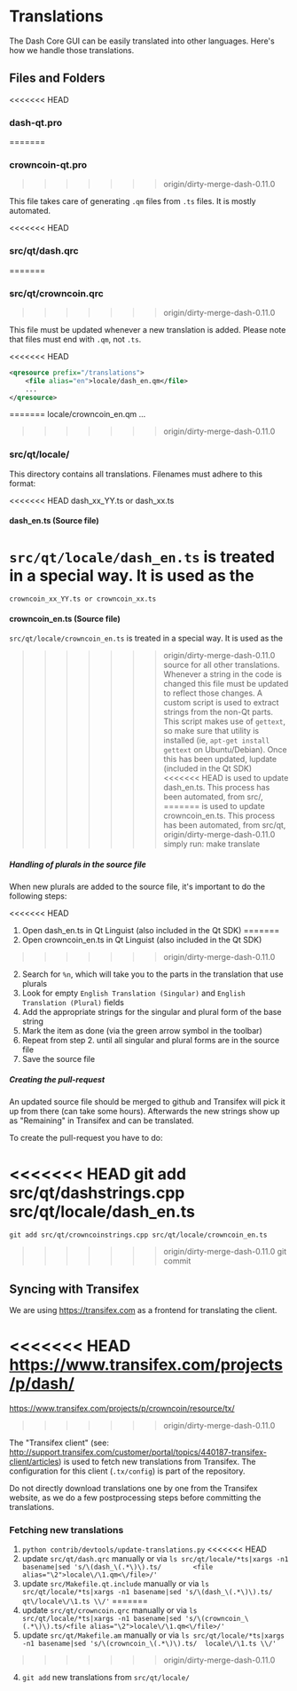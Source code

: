 Translations
============

The Dash Core GUI can be easily translated into other languages. Here's how we
handle those translations.

Files and Folders
-----------------

<<<<<<< HEAD
### dash-qt.pro
=======
### crowncoin-qt.pro
>>>>>>> origin/dirty-merge-dash-0.11.0

This file takes care of generating `.qm` files from `.ts` files. It is mostly
automated.

<<<<<<< HEAD
### src/qt/dash.qrc
=======
### src/qt/crowncoin.qrc
>>>>>>> origin/dirty-merge-dash-0.11.0

This file must be updated whenever a new translation is added. Please note that
files must end with `.qm`, not `.ts`.

<<<<<<< HEAD
```xml
<qresource prefix="/translations">
    <file alias="en">locale/dash_en.qm</file>
    ...
</qresource>
```
=======
    <qresource prefix="/translations">
        <file alias="en">locale/crowncoin_en.qm</file>
        ...
    </qresource>
>>>>>>> origin/dirty-merge-dash-0.11.0

### src/qt/locale/

This directory contains all translations. Filenames must adhere to this format:

<<<<<<< HEAD
    dash_xx_YY.ts or dash_xx.ts

#### dash_en.ts (Source file)

`src/qt/locale/dash_en.ts` is treated in a special way. It is used as the
=======
    crowncoin_xx_YY.ts or crowncoin_xx.ts

#### crowncoin_en.ts (Source file)

`src/qt/locale/crowncoin_en.ts` is treated in a special way. It is used as the
>>>>>>> origin/dirty-merge-dash-0.11.0
source for all other translations. Whenever a string in the code is changed
this file must be updated to reflect those changes. A custom script is used
to extract strings from the non-Qt parts. This script makes use of `gettext`,
so make sure that utility is installed (ie, `apt-get install gettext` on
Ubuntu/Debian). Once this has been updated, lupdate (included in the Qt SDK)
<<<<<<< HEAD
is used to update dash_en.ts. This process has been automated, from src/,
=======
is used to update crowncoin_en.ts. This process has been automated, from src/qt,
>>>>>>> origin/dirty-merge-dash-0.11.0
simply run:
    make translate

##### Handling of plurals in the source file

When new plurals are added to the source file, it's important to do the following steps:

<<<<<<< HEAD
1. Open dash_en.ts in Qt Linguist (also included in the Qt SDK)
=======
1. Open crowncoin_en.ts in Qt Linguist (also included in the Qt SDK)
>>>>>>> origin/dirty-merge-dash-0.11.0
2. Search for `%n`, which will take you to the parts in the translation that use plurals
3. Look for empty `English Translation (Singular)` and `English Translation (Plural)` fields
4. Add the appropriate strings for the singular and plural form of the base string
5. Mark the item as done (via the green arrow symbol in the toolbar)
6. Repeat from step 2. until all singular and plural forms are in the source file
7. Save the source file

##### Creating the pull-request

An updated source file should be merged to github and Transifex will pick it
up from there (can take some hours). Afterwards the new strings show up as "Remaining"
in Transifex and can be translated.

To create the pull-request you have to do:

<<<<<<< HEAD
    git add src/qt/dashstrings.cpp src/qt/locale/dash_en.ts
=======
    git add src/qt/crowncoinstrings.cpp src/qt/locale/crowncoin_en.ts
>>>>>>> origin/dirty-merge-dash-0.11.0
    git commit

Syncing with Transifex
----------------------

We are using https://transifex.com as a frontend for translating the client.

<<<<<<< HEAD
https://www.transifex.com/projects/p/dash/
=======
https://www.transifex.com/projects/p/crowncoin/resource/tx/
>>>>>>> origin/dirty-merge-dash-0.11.0

The "Transifex client" (see: http://support.transifex.com/customer/portal/topics/440187-transifex-client/articles)
is used to fetch new translations from Transifex. The configuration for this client (`.tx/config`)
is part of the repository.

Do not directly download translations one by one from the Transifex website, as we do a few
postprocessing steps before committing the translations.

### Fetching new translations

1. `python contrib/devtools/update-translations.py`
<<<<<<< HEAD
2. update `src/qt/dash.qrc` manually or via
   `ls src/qt/locale/*ts|xargs -n1 basename|sed 's/\(dash_\(.*\)\).ts/        <file alias="\2">locale\/\1.qm<\/file>/'`
3. update `src/Makefile.qt.include` manually or via
   `ls src/qt/locale/*ts|xargs -n1 basename|sed 's/\(dash_\(.*\)\).ts/  qt\/locale\/\1.ts \\/'`
=======
2. update `src/qt/crowncoin.qrc` manually or via
   `ls src/qt/locale/*ts|xargs -n1 basename|sed 's/\(crowncoin_\(.*\)\).ts/<file alias="\2">locale\/\1.qm<\/file>/'`
3. update `src/qt/Makefile.am` manually or via
   `ls src/qt/locale/*ts|xargs -n1 basename|sed 's/\(crowncoin_\(.*\)\).ts/  locale\/\1.ts \\/'`
>>>>>>> origin/dirty-merge-dash-0.11.0
4. `git add` new translations from `src/qt/locale/`
